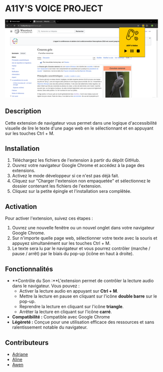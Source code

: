# A11Y'S VOICE PROJECT

![preview](images/preview.png)

## Description
Cette extension de navigateur vous permet dans une logique d'accessibilité visuelle de lire le texte d'une page web en le sélectionnant et en appuyant sur les touches Ctrl + M.

## Installation
1. Téléchargez les fichiers de l'extension à partir du dépôt GitHub.
2. Ouvrez votre navigateur Google Chrome et accédez à la page des extensions.
3. Activez le mode développeur si ce n'est pas déjà fait.
4. Cliquez sur "Charger l'extension non empaquetée" et sélectionnez le dossier contenant les fichiers de l'extension.
5. Cliquez sur la petite épingle et l'installation sera complêtée.

## Activation
Pour activer l'extension, suivez ces étapes :
1. Ouvrez une nouvelle fenêtre ou un nouvel onglet dans votre navigateur Google Chrome.
2. Sur n'importe quelle page web, sélectionner votre texte avec la souris et appuyez simultanément sur les touches Ctrl + M.
3. Le texte sera lu par le navigateur et vous pourrez contrôler (marche / pause / arrêt) par le biais du pop-up (icône en haut à droite).

## Fonctionnalités
- **Contrôle du Son :**L'extension permet de contrôler la lecture audio dans le navigateur. Vous pouvez :
  - Activer la lecture audio en appuyant sur **Ctrl + M**.
  - Mettre la lecture en pause en cliquant sur l'icône **double barre** sur le pop-up.
  - Reprendre la lecture en cliquant sur l'icône **triangle**.
  - Arrêter la lecture en cliquant sur l'icône **carré**.
- **Compatibilité :** Compatible avec Google Chrome
- **Légèreté :** Conçue pour une utilisation efficace des ressources et sans ralentissement notable du navigateur.

## Contributeurs
- [Adriane](https://github.com/Adrilabelle)
- [Aline](https://github.com/alinemaligorne)
- [Awen](https://github.com/awenBourdon)
